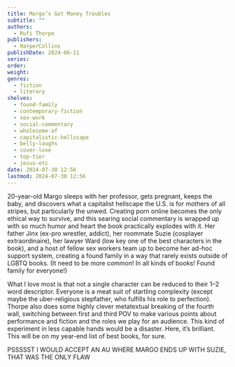 ```yaml
---
title: Margo’s Got Money Troubles
subtitle: ""
authors:
  - Rufi Thorpe
publishers:
  - HarperCollins
publishDate: 2024-06-11
series: 
order: 
weight: 
genres:
  - fiction
  - literary
shelves:
  - found-family
  - contemporary-fiction
  - sex-work
  - social-commentary
  - wholesome-af
  - capitalistic-hellscape
  - belly-laughs
  - cover-love
  - top-tier
  - jesus-etc
date: 2024-07-30 12:56
lastmod: 2024-07-30 12:56
---
```

20-year-old Margo sleeps with her professor, gets pregnant, keeps the baby, and discovers what a capitalist hellscape the U.S. is for mothers of all stripes, but particularly the unwed. Creating porn online becomes the only ethical way to survive, and this searing social commentary is wrapped up with so much humor and heart the book practically explodes with it. Her father Jinx (ex-pro wrestler, addict), her roommate Suzie (cosplayer extraordinaire), her lawyer Ward (low key one of the best characters in the book), and a host of fellow sex workers team up to become her ad-hoc support system, creating a found family in a way that rarely exists outside of LGBTQ books. (It need to be more common! In all kinds of books! Found family for everyone!)

What I love most is that not a single character can be reduced to their 1–2 word descriptor. Everyone is a meat suit of startling complexity (except maybe the uber-religious stepfather, who fulfills his role to perfection). Thorpe also does some highly clever metatextual breaking of the fourth wall, switching between first and third POV to make various points about performance and fiction and the roles we play for an audience. This kind of experiment in less capable hands would be a disaster. Here, it’s brilliant. This will be on my year-end list of best books, for sure. 

PSSSSST I WOULD ACCEPT AN AU WHERE MARGO ENDS UP WITH SUZIE, THAT WAS THE ONLY FLAW